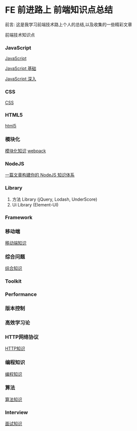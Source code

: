 # FE 前进路上 前端知识点总结

<p>前言: 这是我学习前端技术路上个人的总结,以及收集的一些精彩文章</p>

前端技术知识点

### JavaScript

[JavaScript](./JavaScript/JavaScript核心知识.md)

[JavaScript 基础](./JavaScript/README.md)

[JavaScript 深入](./JavaScriptPlus/README.md)

### CSS

[CSS](https://github.com/ClarenceC/CSS-learn)

### HTML5
[html5](./html5/html知识.md)

### 模块化

[模块化知识](./Module/README.md)
[webpack](https://github.com/ClarenceC/webpack-learn)

### NodeJS

[一篇文章构建你的 NodeJS 知识体系](https://juejin.im/post/5c4c0ee8f265da61117aa527?utm_source=gold_browser_extension)

### Library
1. 方法 Library (jQuery, Lodash, UnderScore)
2. Ui Library (Element-UI)


### Framework

### 移动端

[移动端知识](./mobile/mobile知识.md)

### 综合问题

[综合知识](./Comprehensive/comprehensive知识点.md)

### Toolkit

### Performance

### 版本控制

### 高效学习论

### HTTP网络协议

[HTTP知识](./HTTP/http协议知识点.md)

### 编程知识

[编程知识](./Programming/README.md)

### 算法

[算法知识](./Algorithm/算法知识.md)

### Interview

[面试知识](https://github.com/ClarenceC/InterviewBook)






